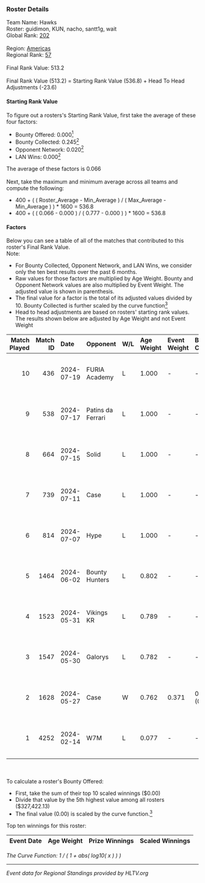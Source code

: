 ### Roster Details<br />
Team Name: Hawks<br />
Roster: guidimon, KUN, nacho, santt1g, wait<br />
Global Rank: [202](../standings_global.md)<br />
<br />
Region: [Americas]( ../standings_americas.md)<br />
Regional Rank: [57]( ../standings_americas.md)<br />
<br />
Final Rank Value:  513.2<br />
<br />
Final Rank Value (513.2) = Starting Rank Value (536.8) + Head To Head Adjustments (-23.6)<br />

#### Starting Rank Value<br />
To figure out a rosters's Starting Rank Value, first take the average of these four factors:<br />
- Bounty Offered: 0.000[<sup>1</sup>](#table2)
- Bounty Collected: 0.245[<sup>2</sup>](#table1)
- Opponent Network: 0.020[<sup>2</sup>](#table1)
- LAN Wins: 0.000[<sup>2</sup>](#table1)

The average of these factors is 0.066<br />
<br />
Next, take the maximum and minimum average across all teams and compute the following:<br />
- 400 + ( ( Roster_Average - Min_Average ) / ( Max_Average - Min_Average ) ) * 1600 = 536.8
- 400 + ( ( 0.066 - 0.000 ) / ( 0.777 - 0.000 ) ) * 1600 = 536.8


#### Factors<br />
Below you can see a table of all of the matches that contributed to this roster's Final Rank Value.<br />
Note:<br />

- For Bounty Collected, Opponent Network, and LAN Wins, we consider only the ten best results over the past 6 months.
- Raw values for those factors are multiplied by Age Weight. Bounty and Opponent Network values are also multiplied by Event Weight. The adjusted value is shown in parenthesis.
- The final value for a factor is the total of its adjusted values divided by 10. Bounty Collected is further scaled by the curve function[<sup>3</sup>](#curveFunction)
- Head to head adjustments are based on rosters' starting rank values. The results shown below are adjusted by Age Weight and not Event Weight
<span id="table1"></span><br />


| Match Played | Match ID | Date       | Opponent          | W/L | Age Weight | Event Weight | Bounty Collected | Opponent Network | LAN Wins  | H2H Adj. | Roster                               |
| -: | -: | :- | :- | :- | :- | :- | :- | :- | :- | -: | :- |
|           10 |      436 | 2024-07-19 | FURIA Academy     | L   | 1.000      | -            | -                | -                | -         |   -15.48 | guidimon, KUN, nacho, santt1g, wait  |
|            9 |      538 | 2024-07-17 | Patins da Ferrari | L   | 1.000      | -            | -                | -                | -         |    -5.97 | guidimon, KUN, nacho, santt1g, wait  |
|            8 |      664 | 2024-07-15 | Solid             | L   | 1.000      | -            | -                | -                | -         |    -4.50 | guidimon, KUN, nacho, santt1g, wait  |
|            7 |      739 | 2024-07-11 | Case              | L   | 1.000      | -            | -                | -                | -         |    -4.33 | guidimon, KUN, nacho, santt1g, wait  |
|            6 |      814 | 2024-07-07 | Hype              | L   | 1.000      | -            | -                | -                | -         |    -3.26 | F4QQ, guidimon, KUN, santt1g, wait   |
|            5 |     1464 | 2024-06-02 | Bounty Hunters    | L   | 0.802      | -            | -                | -                | -         |    -3.58 | ABM, christo, guidimon, KUN, santt1g |
|            4 |     1523 | 2024-05-31 | Vikings KR        | L   | 0.789      | -            | -                | -                | -         |    -4.69 | ABM, christo, guidimon, KUN, santt1g |
|            3 |     1547 | 2024-05-30 | Galorys           | L   | 0.782      | -            | -                | -                | -         |    -2.89 | ABM, christo, guidimon, KUN, santt1g |
|            2 |     1628 | 2024-05-27 | Case              | W   | 0.762      | 0.371        | 0.030 (0.008)    | 0.721 (0.204)    | 0 (0.000) |    21.39 | ABM, christo, guidimon, KUN, santt1g |
|            1 |     4252 | 2024-02-14 | W7M               | L   | 0.077      | -            | -                | -                | -         |    -0.32 | guidimon, KUN, nacho, nasher, PABLEK |

<br />
<span id="table2"></span><br />
To calculate a roster's Bounty Offered:<br />

- First, take the sum of their top 10 scaled winnings ($0.00)
- Divide that value by the 5th highest value among all rosters ($327,422.13)
- The final value (0.00) is scaled by the curve function.[<sup>3</sup>](#curveFunction)

Top ten winnings for this roster:<br />

| Event Date | Age Weight | Prize Winnings | Scaled Winnings |
| :- | -: | :- | :- |


<span id="curveFunction"></span>_The Curve Function: 1 / ( 1 + abs( log10( x ) ) )_<br />

---
_Event data for Regional Standings provided by HLTV.org_<br />
